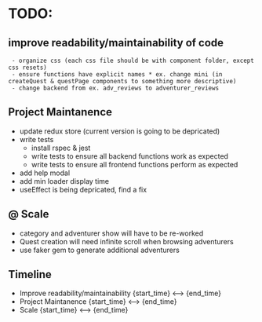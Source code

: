 # TODO:
## improve readability/maintainability of code
     - organize css (each css file should be with component folder, except css resets)
     - ensure functions have explicit names * ex. change mini (in createQuest & questPage components to something more descriptive)
     - change backend from ex. adv_reviews to adventurer_reviews
## Project Maintanence
- update redux store (current version is going to be depricated)
- write tests
    - install rspec & jest
    - write tests to ensure all backend functions work as expected
    - write tests to ensure all frontend functions perform as expected
- add help modal
- add min loader display time
- useEffect is being depricated, find a fix
## @ Scale
- category and adventurer show will have to be re-worked
- Quest creation will need infinite scroll when browsing adventurers
- use faker gem to generate additional adventurers
## Timeline
- Improve readability/maintainability {start_time} <--> {end_time} 
- Project Maintanence  {start_time} <--> {end_time} 
- Scale {start_time} <--> {end_time} 